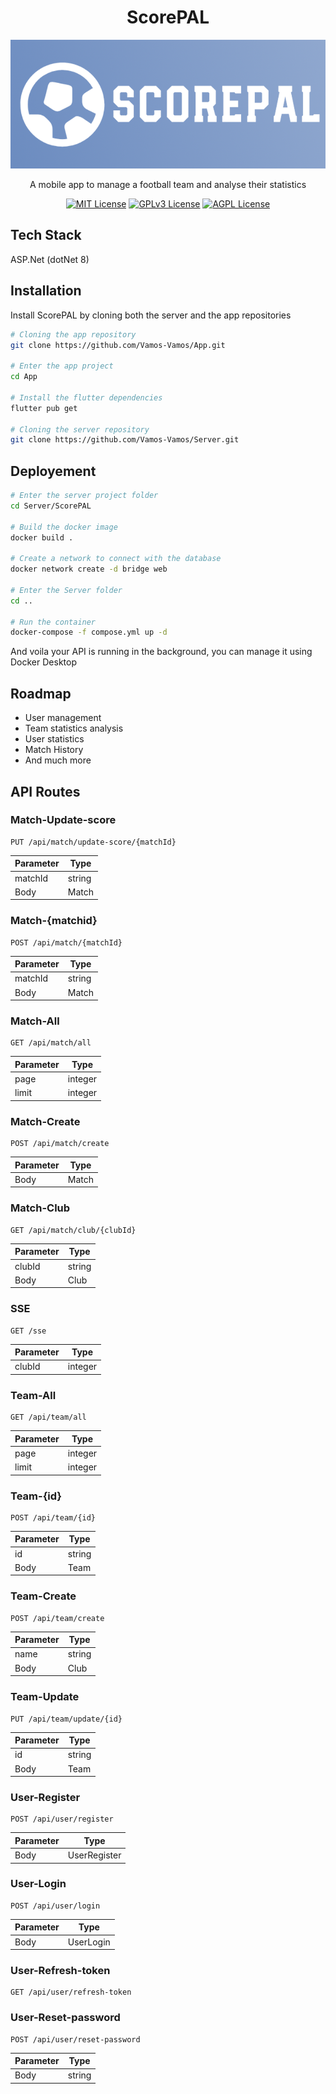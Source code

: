 ﻿<div style="text-align: center;">
<h1>ScorePAL</h1>
<img alt="ScorePAL" src="https://raw.githubusercontent.com/ScorePAL/App/refs/heads/master/assets/images/scorepal/icon-inline.png" >
<p>A mobile app to manage a football team and analyse their statistics</p>
<a href="https://choosealicense.com/licenses/mit/"><img alt="MIT License" src="https://img.shields.io/badge/License-MIT-green.svg"></a>
<a href="https://opensource.org/licenses/"><img alt="GPLv3 License" src="https://img.shields.io/badge/License-GPL%20v3-yellow.svg"></a>
<a href="http://www.gnu.org/licenses/agpl-3.0"><img alt="AGPL License" src="https://img.shields.io/badge/License-MIT-blue.svg"></a>
</div>

## Tech Stack

ASP.Net (dotNet 8)

## Installation

Install ScorePAL by cloning both the server and the app repositories

```bash
# Cloning the app repository
git clone https://github.com/Vamos-Vamos/App.git

# Enter the app project
cd App

# Install the flutter dependencies
flutter pub get

# Cloning the server repository
git clone https://github.com/Vamos-Vamos/Server.git
```

## Deployement

```bash
# Enter the server project folder
cd Server/ScorePAL

# Build the docker image
docker build .

# Create a network to connect with the database
docker network create -d bridge web

# Enter the Server folder
cd ..

# Run the container
docker-compose -f compose.yml up -d
```

And voila your API is running in the background, you can manage it using Docker Desktop

## Roadmap

- User management
- Team statistics analysis
- User statistics
- Match History
- And much more

## API Routes
### Match-Update-score
```http
PUT /api/match/update-score/{matchId}
```
| Parameter | Type     | 
|-----------|----------|
| matchId | string |
| Body | Match |
### Match-{matchid}
```http
POST /api/match/{matchId}
```
| Parameter | Type     | 
|-----------|----------|
| matchId | string |
| Body | Match |
### Match-All
```http
GET /api/match/all
```
| Parameter | Type     | 
|-----------|----------|
| page | integer |
| limit | integer |
### Match-Create
```http
POST /api/match/create
```
| Parameter | Type     | 
|-----------|----------|
| Body | Match |
### Match-Club
```http
GET /api/match/club/{clubId}
```
| Parameter | Type     | 
|-----------|----------|
| clubId | string |
| Body | Club |
### SSE
```http
GET /sse
```
| Parameter | Type     | 
|-----------|----------|
| clubId | integer |
### Team-All
```http
GET /api/team/all
```
| Parameter | Type     | 
|-----------|----------|
| page | integer |
| limit | integer |
### Team-{id}
```http
POST /api/team/{id}
```
| Parameter | Type     | 
|-----------|----------|
| id | string |
| Body | Team |
### Team-Create
```http
POST /api/team/create
```
| Parameter | Type     | 
|-----------|----------|
| name | string |
| Body | Club |
### Team-Update
```http
PUT /api/team/update/{id}
```
| Parameter | Type     | 
|-----------|----------|
| id | string |
| Body | Team |
### User-Register
```http
POST /api/user/register
```
| Parameter | Type     | 
|-----------|----------|
| Body | UserRegister |
### User-Login
```http
POST /api/user/login
```
| Parameter | Type     | 
|-----------|----------|
| Body | UserLogin |
### User-Refresh-token
```http
GET /api/user/refresh-token
```
### User-Reset-password
```http
POST /api/user/reset-password
```
| Parameter | Type     | 
|-----------|----------|
| Body | string |